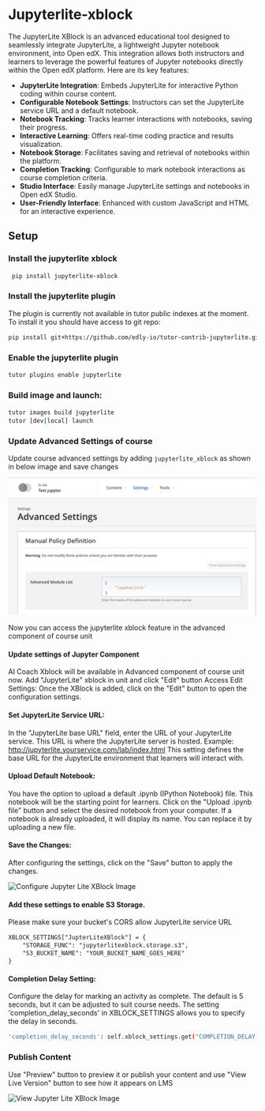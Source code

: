 # **Jupyterlite-xblock**
The JupyterLite XBlock is an advanced educational tool designed to seamlessly integrate JupyterLite, a lightweight Jupyter notebook environment, into Open edX. This integration allows both instructors and learners to leverage the powerful features of Jupyter notebooks directly within the Open edX platform. Here are its key features:
- **JupyterLite Integration**: Embeds JupyterLite for interactive Python coding within course content.
- **Configurable Notebook Settings**: Instructors can set the JupyterLite service URL and a default notebook.
- **Notebook Tracking**: Tracks learner interactions with notebooks, saving their progress.
- **Interactive Learning**: Offers real-time coding practice and results visualization.
- **Notebook Storage**: Facilitates saving and retrieval of notebooks within the platform.
- **Completion Tracking**: Configurable to mark notebook interactions as course completion criteria.
- **Studio Interface**: Easily manage JupyterLite settings and notebooks in Open edX Studio.
- **User-Friendly Interface**: Enhanced with custom JavaScript and HTML for an interactive experience.


## **Setup**
### **Install the jupyterlite xblock**
```bash
 pip install jupyterlite-xblock
```
### **Install the jupyterlite plugin**
The plugin is currently not available in tutor public indexes at the moment. To install it you should have access to git repo:
```bash
pip install git+https://github.com/edly-io/tutor-contrib-jupyterlite.git
```
### **Enable the jupyterlite plugin**
```bash
tutor plugins enable jupyterlite
```
### **Build image and launch:**
```bash
tutor images build jupyterlite
tutor [dev|local] launch
```

### **Update Advanced Settings of course**
Update course advanced settings by adding `jupyterlite_xblock` as shown in below image and save changes 

![Update settings image](https://github.com/edly-io/jupyterlite-xblock/blob/master/docs/images/update-settings.png?raw=True)

Now you can access the jupyterlite xblock feature in the advanced component of course unit


#### **Update settings of Jupyter Component**

AI Coach Xblock will be available in Advanced component of course unit now. Add "JupyterLite" xblock in unit and click "Edit" button
Access Edit Settings: Once the XBlock is added, click on the "Edit" button to open the configuration settings.

#### **Set JupyterLite Service URL:**
In the "JupyterLite base URL" field, enter the URL of your JupyterLite service. This URL is where the JupyterLite server is hosted.
Example: http://jupyterlite.yourservice.com/lab/index.html
This setting defines the base URL for the JupyterLite environment that learners will interact with.

#### **Upload Default Notebook:**
You have the option to upload a default .ipynb (IPython Notebook) file. This notebook will be the starting point for learners.
Click on the "Upload .ipynb file" button and select the desired notebook from your computer.
If a notebook is already uploaded, it will display its name. You can replace it by uploading a new file.

#### **Save the Changes:**
 After configuring the settings, click on the "Save" button to apply the changes.


![Configure Jupyter Lite XBlock Image](https://github.com/edly-io/ai-coach-xblock/blob/master/docs/images/upload-jupyter-notebook.png?raw=True)

#### **Add these settings to enable S3 Storage.**
Please make sure your bucket's CORS allow JupyterLite service URL

    XBLOCK_SETTINGS["JupterLiteXBlock"] = {
        "STORAGE_FUNC": "jupyterlitexblock.storage.s3",
        "S3_BUCKET_NAME": "YOUR_BUCKET_NAME_GOES_HERE"
    }

#### Completion Delay Setting: 
Configure the delay for marking an activity as complete. The default is 5 seconds, but it can be adjusted to suit course needs. The setting 'completion_delay_seconds' in XBLOCK_SETTINGS allows you to specify the delay in seconds.
```bash
'completion_delay_seconds': self.xblock_settings.get("COMPLETION_DELAY_SECONDS", 5)
```

### **Publish Content**

Use "Preview" button to preview it or publish your content and use "View Live Version" button to see how it appears on LMS

![View Jupyter Lite XBlock Image](https://github.com/edly-io/ai-coach-xblock/blob/master/docs/images/preview.png?raw=True)
